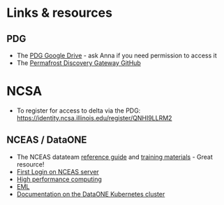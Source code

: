 # Links & resources

## PDG
- The [PDG Google Drive](https://drive.google.com/drive/folders/0AHkz0WHYVzIUUk9PVA) - ask Anna if you need permission to access it
- The [Permafrost Discovery Gateway GitHub](https://github.com/PermafrostDiscoveryGateway)

# NCSA
- To register for access to delta via the PDG: https://identity.ncsa.illinois.edu/register/QNHI9LLRM2

## NCEAS / DataONE
- The NCEAS datateam [reference guide](https://nceas.github.io/datateam-training/reference/) and [training materials](https://nceas.github.io/datateam-training/training/) - Great resource!
- [First Login on NCEAS server](https://help.nceas.ucsb.edu/NCEAS/Computing/first_login_to_nceas_analytical_server)
- [High performance computing](https://help.nceas.ucsb.edu/NCEAS/Computing/high_performance_computing)
- [EML](https://eml.ecoinformatics.org/)
- [Documentation on the DataONE Kubernetes cluster](https://github.com/DataONEorg/k8s-cluster/)
